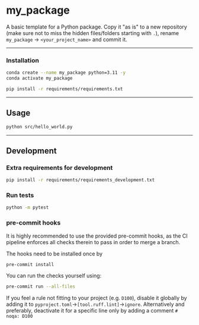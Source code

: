# my_package

A basic template for a Python package. Copy it "as is" to a new repository
(make sure not to miss the hidden files/folders starting with `.`),
rename `my_package` -> `<your_project_name>` and commit it.

---

### Installation

```bash
conda create --name my_package python=3.11 -y
conda activate my_package
```

```bash
pip install -r requirements/requirements.txt
```

---
## Usage

```bash
python src/hello_world.py
```


---
## Development
### Extra requirements for development
```bash
pip install -r requirements/requirements_development.txt
```

### Run tests
```bash
python -m pytest
```


### pre-commit hooks
It is highly recommended to use the provided pre-commit hooks, as the CI pipeline enforces all checks therein to
pass in order to merge a branch.

The hooks need to be installed once by
```bash
pre-commit install
```
You can run the checks yourself using:
```bash
pre-commit run --all-files
```

If you feel a rule not fitting to your project (e.g. `D100`), disable it globally
by adding it to
`pyproject.toml`->`[tool.ruff.lint]`->`ignore`. Alternatively and preferably,
deactivate it for a specific line only by adding a comment `# noqa: D100`
